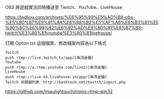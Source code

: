 
OBS 將遊戲實況同時播送至 Twitch、YouTube、LiveHouse

https://tedliou.com/archives/%E6%95%99%E5%AD%B8-obs-%E5%B0%87%E9%81%8A%E6%88%B2%E5%AF%A6%E6%B3%81%E5%90%8C%E6%99%82%E6%92%AD%E9%80%81%E8%87%B3-twitch%E3%80%81youtube%E3%80%81livehouse/


打開 Option.txt 這個檔案，修改檔案內容為以下格式
```
Twitch
push rtmp://live.twitch.tv/app/[串流金鑰]
Youtube
push rtmp://a.rtmp.youtube.com/live2/[串流金鑰]
LiveHouse
push rtmp://live-ea.livehouse.in/app/[串流金鑰]
Twitch 伺服器列表：http://bashtech.net/twitch/ingest.php
```

https://github.com/miaulightouch/nginx-rtmp-win32
